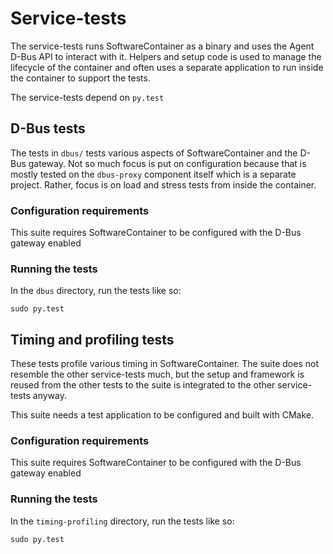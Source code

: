 
# Service-tests

The service-tests runs SoftwareContainer as a binary and uses the Agent
D-Bus API to interact with it. Helpers and setup code is used to manage
the lifecycle of the container and often uses a separate application
to run inside the container to support the tests.

The service-tests depend on `py.test`


## D-Bus tests

The tests in `dbus/` tests various aspects of SoftwareContainer and the D-Bus
gateway. Not so much focus is put on configuration because that is mostly
tested on the `dbus-proxy` component itself which is a separate project.
Rather, focus is on load and stress tests from inside the container.

### Configuration requirements

This suite requires SoftwareContainer to be configured with the D-Bus gateway
enabled

### Running the tests

In the `dbus` directory, run the tests like so:

    sudo py.test


## Timing and profiling tests

These tests profile various timing in SoftwareContainer. The suite does not
resemble the other service-tests much, but the setup and framework is reused
from the other tests to the suite is integrated to the other service-tests
anyway.

This suite needs a test application to be configured and built with CMake.

### Configuration requirements

This suite requires SoftwareContainer to be configured with the D-Bus gateway
enabled

### Running the tests

In the `timing-profiling` directory, run the tests like so:

    sudo py.test
